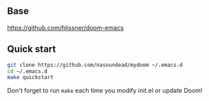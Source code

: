 ## Base
https://github.com/hlissner/doom-emacs

## Quick start
```bash
git clone https://github.com/nasoundead/mydoom ~/.emacs.d
cd ~/.emacs.d
make quickstart
```

Don't forget to run `make` each time you modify init.el or update Doom!



